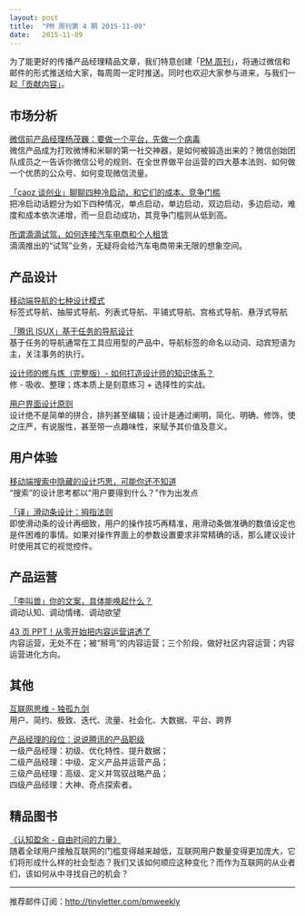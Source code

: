 ```yaml
---
layout: post
title:  "PM 周刊第 4 期 2015-11-09"
date:   2015-11-09
---
```


为了能更好的传播产品经理精品文章，我们特意创建「[PM 周刊](http://pmweekly.com/)」，将通过微信和邮件的形式推送给大家，每周周一定时推送。同时也欢迎大家参与进来，与我们一起[「贡献内容」](https://github.com/vincent4j/pmweekly.com/issues/new)。    

## 市场分析   

[微信前产品经理杨茂巍：要做一个平台，先做一个病毒](http://mp.weixin.qq.com/s?__biz=MjM5NjAyMzcyMA==&mid=401038459&idx=2&sn=514e9d4f8c3da5ee29bbcdff058124b2&scene=1&srcid=1109jrwfINcpdGlyW4wuqkRi&from=groupmessage&isappinstalled=0#wechat_redirect)   
微信产品成为打败微博和米聊的第一社交神器，是如何被锻造出来的？微信创始团队成员之一告诉你微信公号的规则、在全世界做平台运营的四大基本法则、如何做一个优质的公众号、如何变现微信流量。  

[「caoz 谈创业」聊聊四种冷启动，和它们的成本、竞争门槛](http://36kr.com/p/5039331.html)   
把冷启动话题分为如下四种情况，单点启动，单边启动，双边启动，多边启动，难度和成本依次递增，而一旦启动成功，其竞争门槛则从低到高。  

[所谓滴滴试驾，如何连接汽车电商和个人租赁](http://www.woshipm.com/it/222047.html)   
滴滴推出的“试驾”业务，无疑将会给汽车电商带来无限的想象空间。    
      
## 产品设计

[移动端导航的七种设计模式](http://www.ui.cn/detail/73429.html)   
标签式导航、抽屉式导航、列表式导航、平铺式导航、宫格式导航、悬浮式导航    

[「腾讯 ISUX」基于任务的导航设计](http://isux.tencent.com/task-based-navigation.html)  
基于任务的导航通常在工具应用型的产品中，导航标签的命名以动词、动宾短语为主，关注事务的执行。  

[设计师的修与炼（完整版）- 如何打造设计师的知识体系？](http://mp.weixin.qq.com/s?__biz=MzAxNDAxOTcxOQ==&mid=400523722&idx=1&sn=e87da6a641b98c89ca6ef5e7bba2b127&scene=1&srcid=1103drjibGACsEqWhon3gWsL&from=groupmessage&isappinstalled=0#wechat_redirect)    
修 - 吸收、整理；炼本质上是刻意练习 + 选择性的实战。    

[用户界面设计原则](http://mp.weixin.qq.com/s?__biz=MzAxMDcxNDg2Mg==&mid=400600366&idx=1&sn=e09a3c0f1964d8965742e879cae12eef&scene=1&srcid=1109tfhImNFeV0oUwCrenWd6&from=groupmessage&isappinstalled=0#wechat_redirect)   
设计绝不是简单的拼合，排列甚至编辑；设计是通过阐明，简化、明确、修饰，使之庄严，有说服性，甚至带一点趣味性，来赋予其价值及意义。 

## 用户体验

[移动端搜索中隐藏的设计巧思，可能你还不知道](http://mp.weixin.qq.com/s?__biz=MjM5NTQ5MjIyMA==&mid=400839587&idx=1&sn=874ba8c8b145a8324dff412ca3c0003e&scene=1&srcid=1109uDDkhcB7JbH5SYwViBE3&from=groupmessage&isappinstalled=0#wechat_redirect)   
“搜索”的设计思考都以“用户要得到什么？”作为出发点     

[「译」滑动条设计：拇指法则](http://mp.weixin.qq.com/s?__biz=MjM5NjA3ODI3Ng==&mid=400253644&idx=1&sn=07a196e4fe5291de528f67a104f0489f&scene=1&srcid=1109QkpdwhFvOGD06Mug3gFX&from=groupmessage&isappinstalled=0#wechat_redirect)    
即使滑动条的设计再细致，用户的操作技巧再精准，用滑动条做准确的数值设定也是件困难的事情。如果对操作界面上的参数设置要求非常精确的话，那么建议设计时使用其它的视觉控件。   

## 产品运营

[「李叫兽」你的文案，具体能唤起什么？](http://mp.weixin.qq.com/s?__biz=MzA5NTMxOTczOA==&mid=400345774&idx=1&sn=2edb97df6f8b1581cdabbb3716f5e5a4&scene=0#wechat_redirect)  
调动认知、调动情绪、调动欲望   

[43 页 PPT！从零开始把内容运营讲透了](http://mp.weixin.qq.com/s?__biz=MjM5NTQ5MjIyMA==&mid=400809148&idx=1&sn=82db2b7cc98522fcb870426494d7cc29&scene=1&srcid=1109wFeW1nFlueI7YVEtTLSM&from=groupmessage&isappinstalled=0#wechat_redirect)   
内容运营，无处不在；被“掰弯”的内容运营；三个阶段，做好社区内容运营；内容运营进化方向。    

## 其他

[互联网思维 - 独孤九剑](http://mp.weixin.qq.com/s?__biz=MzI1NjA1MzQ1NA==&mid=400042828&idx=1&sn=81c55329ea38bd1286d0facfc66d0237&scene=1&srcid=10312zEUaHHvxFna7ImPfTx7&from=groupmessage&isappinstalled=0#wechat_redirect)    
用户、简约、极致、迭代、流量、社会化、大数据、平台、跨界     

[产品经理的段位：说说腾讯的产品职级](http://mp.weixin.qq.com/s?__biz=MzA4NzA5MzA0OQ==&mid=235960047&idx=2&sn=3efc9f4d7f2fd7eb9c042fe6f68f242f&scene=1&srcid=1105MJ4m8F7cQuxll3tOQSxR&from=groupmessage&isappinstalled=0#wechat_redirect)   
一级产品经理：初级、优化特性、提升数据；   
二级产品经理：中级、定义产品并运营产品；   
三级产品经理：高级、定义并驾驭战略产品；  
四级产品经理：大神、奇点探索者。       
   
## 精品图书  

[《认知盈余 - 自由时间的力量》](http://book.douban.com/subject/7007666/)   
随着全球用户接触互联网的门槛变得越来越低，互联网用户数量变得更加庞大，它们将形成什么样的社会型态？我们又该如何顺应这种变化？而作为互联网的从业者们，该如何从中寻找自己的机会？  

---
推荐邮件订阅：<http://tinyletter.com/pmweekly>  
      
  
 
